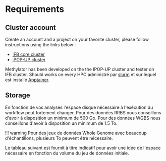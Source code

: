 # Requirements

## Cluster account 

Create an account and a project on your favorite cluster, please follow instructions using the links below :
- [IFB core cluster](https://parisepigenetics.github.io/bibs/cluster/ifb/#/cluster/)  
- [iPOP-UP cluster](https://parisepigenetics.github.io/bibs/cluster/ipopup/#/cluster/)

Methylator has been developed on the the IPOP-UP cluster and tester on IFB cluster.
Should works on every HPC administré par [slurm](https://slurm.schedmd.com/quickstart.html) et sur lequel est installé [Apptainer](https://apptainer.org/). 

## Storage 

En fonction de vos analyses l'espace disque nécessaire à l'exécution du workflow peut fortement changer. 
Pour des données RRBS nous conseillons d'avoir à disposition un minimum de 500 Go. 
Pour des données WGBS nous conseillons d'avoir à disposition un minimum de 1.5 To. 

!!! warning
  Pour des jeux de données Whole Genome avec beaucoup d'échantillons, plusieurs To peuvent être nécessaire. 

Le tableau suivant est fournit à titre indicatif pour avoir une idée de l'espace nécessaire en fonction du volume du jeu de données initiale.  
